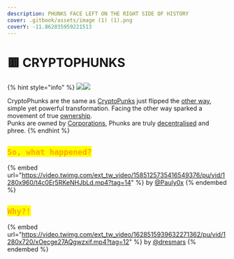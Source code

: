 ```yaml
---
description: PHUNKS FACE LEFT ON THE RIGHT SIDE OF HISTORY
cover: .gitbook/assets/image (1) (1).png
coverY: -11.862835959221513
---
```


# 🟥 CRYPTOPHUNKS

{% hint style="info" %}
![](<.gitbook/assets/Phunk\_4156 (1).png>)![](.gitbook/assets/Phunk\_4156.png)

CryptoPhunks are the same as [CryptoPunks](https://www.larvalabs.com/cryptopunks) just flipped the [other way](about/readme/phunk-is-../phunk-is-art.md), simple yet powerful transformation. Facing the other way sparked a movement of true [ownership](about/readme/phunk-is-../phunk-is-web3.md).\
Punks are owned by [Corporations](https://twitter.com/cryptopunksnfts/status/1502421713153318918?s=20\&t=sf95wtqypGRjjYHGxaH5lg), Phunks are truly [decentralised](about/readme/phunk-is-../phunk-is-web3.md) and phree.
{% endhint %}

## <mark style="color:orange;">`So, what happened?`</mark>

{% embed url="https://video.twimg.com/ext_tw_video/1585125735416549376/pu/vid/1280x960/t4c0Er5RKeNHJbLd.mp4?tag=14" %}
by [@Pauly0x](https://twitter.com/Pauly0x)
{% endembed %}

## <mark style="color:orange;">`Why?!`</mark>

{% embed url="https://video.twimg.com/ext_tw_video/1628515939632271362/pu/vid/1280x720/xOecge27AQgwzxif.mp4?tag=12" %}
by [@dresmars](https://twitter.com/dresmars/status/1611325328181559302?s=20\&t=SUfeYIWTjKouHw0xueNL3w)
{% endembed %}
